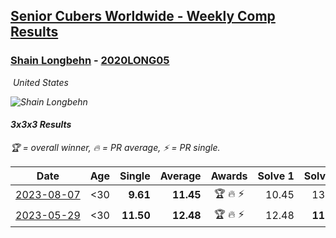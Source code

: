 <style>table {white-space: nowrap;}</style>
<link rel="stylesheet" type="text/css" href="/scw-comp/css/flags.css" />

## [Senior Cubers Worldwide - Weekly Comp Results](/scw-comp/results/)
### [Shain Longbehn](README.md) - [2020LONG05](https://www.worldcubeassociation.org/persons/2020LONG05?event=333)

<i class="flag flag-US" />&nbsp;United States

![Shain Longbehn](1646700186.jpg)

#### 3x3x3 Results

<span style="white-space: nowrap;">🏆 = overall winner</span>, <span style="white-space: nowrap;">🔥 = PR average</span>, <span style="white-space: nowrap;">⚡ = PR single</span>.

| Date | Age | Single | Average | Awards | Solve 1 | Solve 2 | Solve 3 | Solve 4 | Solve 5 | Video |
| :--: | :--: | --: | --: | :--: | --: | --: | --: | --: | --: | :-- |
| [2023-08-07](../../results/2023-08-07/333.md) | <30 | **9.61** | **11.45** | 🏆 🔥 ⚡ | 10.45 | 13.04 | 11.05 | **9.61** | 12.84 | [Desktop](https://www.facebook.com/events/274987855148595/permalink/276976471616400) / [Mobile](https://m.facebook.com/events/274987855148595?view=permalink&id=276976471616400) |
| [2023-05-29](../../results/2023-05-29/333.md) | <30 | **11.50** | **12.48** | 🏆 🔥 ⚡ | 12.48 | **11.50** | 13.01 | 14.22 | 11.96 | [Desktop](https://www.facebook.com/100053353548923/videos/775372070967757) / [Mobile](https://m.facebook.com/100053353548923/videos/775372070967757) |


<!-- Global site tag (gtag.js) - Google Analytics -->
<script async src="https://www.googletagmanager.com/gtag/js?id=UA-86348435-3"></script>
<script>window.dataLayer = window.dataLayer || []; function gtag() {dataLayer.push(arguments);} gtag('js', new Date()); gtag('config', 'UA-86348435-3');</script>
